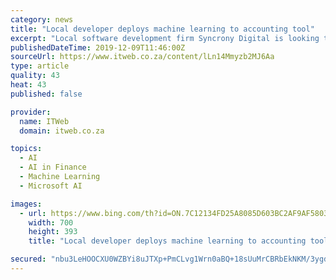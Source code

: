 ```yaml
---
category: news
title: "Local developer deploys machine learning to accounting tool"
excerpt: "Local software development firm Syncrony Digital is looking to develop a machine learning component for its GreenLine financial close platform ... was developed in conjunction with a large local services group as part of their drive to reduce rocketing ..."
publishedDateTime: 2019-12-09T11:46:00Z
sourceUrl: https://www.itweb.co.za/content/lLn14Mmyzb2MJ6Aa
type: article
quality: 43
heat: 43
published: false

provider:
  name: ITWeb
  domain: itweb.co.za

topics:
  - AI
  - AI in Finance
  - Machine Learning
  - Microsoft AI

images:
  - url: https://www.bing.com/th?id=ON.7C12134FD25A8085D603BC2AF9AF5803
    width: 700
    height: 393
    title: "Local developer deploys machine learning to accounting tool"

secured: "nbu3LeHOOCXU0WZBYi8uJTXp+PmCLvg1Wrn0aBQ+18sUuMrCBRbEkNKM/3ygdHVaFP+M8gtDUaKlt1fCerpp3OFeUrzSuSyvAb0n2kk9cze0lokPAfEK7SCDp4K9uFBmdjPMKUlXU1A0AH0WASf2dXHD+U32Ge7hBxNlPEr4+0F0Go3VTaDdFvLOlc65qFK+GO02xD4AEIgSzLL+vSp5FVMQMrCvTp7jllh/BTucmvCycsrM0e6EJHUAjNfw2dEeQ6yUXv+k8SInIdY5jzijiQ==;gyLQ8w+ygfGhNXgXA2+SAA=="
---
```


